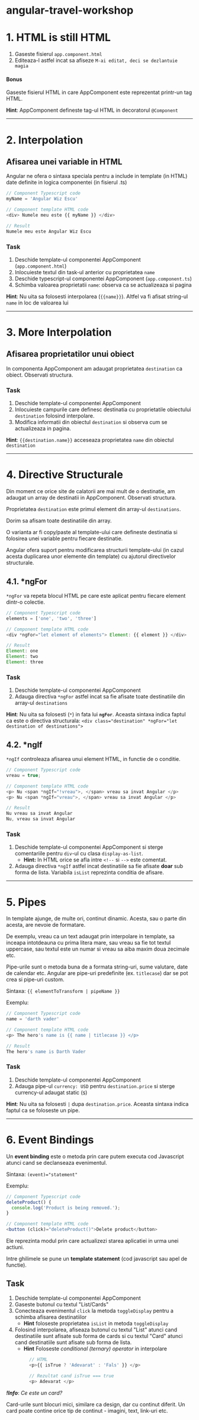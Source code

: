 # angular-travel-workshop

# 1. HTML is still HTML
1. Gaseste fisierul `app.component.html`
1. Editeaza-l astfel incat sa afiseze `M-ai editat, deci se dezlantuie magia`

#### Bonus
Gaseste fisierul HTML in care AppComponent este reprezentat printr-un tag HTML.

**Hint**: AppComponent defineste tag-ul HTML in decoratorul `@Component`
___
# 2. Interpolation
## Afisarea unei variable in HTML
Angular ne ofera o sintaxa speciala pentru a include in template (in HTML) date definite in logica componentei (in fisierul .ts)

```javascript
// Component Typescript code
myName = 'Angular Wiz Escu'

// Component template HTML code
<div> Numele meu este {{ myName }} </div>

// Result
Numele meu este Angular Wiz Escu
```

### Task
1. Deschide template-ul componentei AppComponent (`app.component.html`)
1. Inlocuieste textul din task-ul anterior cu proprietatea `name`
1. Deschide typescript-ul componentei AppComponent (`app.component.ts`)
1. Schimba valoarea proprietatii `name`: observa ca se actualizeaza si pagina

**Hint**: Nu uita sa folosesti interpolarea (`{{name}}`). Altfel va fi afisat string-ul `name` in loc de valoarea lui
___
# 3. More Interpolation
## Afisarea proprietatilor unui obiect
In componenta AppComponent am adaugat proprietatea `destination` ca obiect.
Observati structura.

### Task
1. Deschide template-ul componentei AppComponent
1. Inlocuieste campurile care definesc destinatia cu proprietatile obiectului `destination` folosind interpolare.
1. Modifica informatii din obiectul `destination` si observa cum se actualizeaza in pagina.

**Hint**: `{{destination.name}}` acceseaza proprietatea `name` din obiectul `destination`
___
# 4. Directive Structurale
Din moment ce orice site de calatorii are mai mult de o destinatie, am adaugat un array de destinatii in AppComponent. Observati structura.

Proprietatea `destination` este primul element din array-ul `destinations`.

Dorim sa afisam toate destinatiile din array.

O varianta ar fi copy/paste al template-ului care defineste destinatia si folosirea unei variable pentru fiecare destinatie.

Angular ofera suport pentru modificarea structurii template-ului (in cazul acesta duplicarea unor elemente din template) cu ajutorul directivelor structurale.

## 4.1. *ngFor
`*ngFor` va repeta blocul HTML pe care este aplicat pentru fiecare element dintr-o colectie.

```javascript
// Component Typescript code
elements = ['one', 'two', 'three']

// Component template HTML code
<div *ngFor="let element of elements"> Element: {{ element }} </div>

// Result
Element: one
Element: two
Element: three
```

### Task
1. Deschide template-ul componentei AppComponent
1. Adauga directiva `*ngFor` astfel incat sa fie afisate toate destinatiile din array-ul `destinations`

**Hint**: Nu uita sa folosesti (`*`) in fata lui **`ngFor`**. Aceasta sintaxa indica faptul ca este o directiva structurala: `<div class="destination" *ngFor="let destination of destinations">`

## 4.2. *ngIf
`*ngIf` controleaza afisarea unui element HTML, in functie de o conditie.

```javascript
// Component Typescript code
vreau = true;

// Component template HTML code
<p> Nu <span *ngIf="!vreau">, </span> vreau sa invat Angular </p>
<p> Nu <span *ngIf="vreau">, </span> vreau sa invat Angular </p>

// Result
Nu vreau sa invat Angular
Nu, vreau sa invat Angular
```

### Task
1. Deschide template-ul componentei AppComponent si sterge comentariile pentru `div`-ul cu clasa `display-as-list`. 
    - **Hint:** In HTML orice se afla intre `<!--` si `-->` este comentat.
2. Adauga directiva `*ngIf` astfel incat destinatiile sa fie afisate **doar** sub forma de lista. Variabila `isList` reprezinta conditia de afisare.
___
# 5. Pipes
In template ajunge, de multe ori, continut dinamic. Acesta, sau o parte din acesta, are nevoie de formatare.

De exemplu, vreau ca un text adaugat prin interpolare in template, sa inceapa intotdeauna cu prima litera mare, sau vreau sa fie tot textul uppercase, sau textul este un numar si vreau sa aiba maxim doua zecimale etc.

Pipe-urile sunt o metoda buna de a formata string-uri, sume valutare, date de calendar etc. Angular are pipe-uri predefinite (ex. `titlecase`) dar se pot crea si pipe-uri custom.

Sintaxa: `{{ elementToTransform | pipeName }}`

Exemplu:
```javascript
// Component Typescript code
name = 'darth vader'

// Component template HTML code
<p> The hero's name is {{ name | titlecase }} </p>

// Result
The hero's name is Darth Vader
```

### Task
1. Deschide template-ul componentei AppComponent
1. Adauga pipe-ul `currency: USD` pentru `destination.price` si sterge currency-ul adaugat static (`$`)

**Hint**: Nu uita sa folosesti `|` dupa `destination.price`. Aceasta sintaxa indica faptul ca se foloseste un pipe.
___
# 6. Event Bindings
Un **event binding** este o metoda prin care putem executa cod Javascript atunci cand se declanseaza evenimentul.

Sintaxa: `(event)="statement"`

Exemplu:
```javascript
// Component Typescript code
deleteProduct() {
  console.log('Product is being removed.');
}

// Component template HTML code
<button (click)="deleteProduct()">Delete product</button>
```

Ele reprezinta modul prin care actualizezi starea aplicatiei in urma unei actiuni.

Intre ghilimele se pune un **template statement** (cod javascript sau apel de functie).

## Task
1. Deschide template-ul componentei AppComponent
1. Gaseste butonul cu textul "List/Cards"
1. Conecteaza evenimentul `click` la metoda `toggleDisplay` pentru a schimba afisarea destinatiilor
    - **Hint** foloseste proprietatea `isList` in metoda `toggleDisplay`
2. Folosind interpolarea, afiseaza butonul cu textul "List" atunci cand destinatiile sunt afisate sub forma de cards si cu textul "Card" atunci cand destinatiile sunt afisate sub forma de lista.
    - **Hint** Foloseste *conditional (ternary) operator* in interpolare
        ```javascript
          // HTML
          <p>{{ isTrue ? 'Adevarat' : 'Fals' }} </p>
          
          // Rezultat cand isTrue === true
          <p> Adevarat </p>
        ```

***!Info***: *Ce este un card?*

Card-urile sunt blocuri mici, similare ca design, dar cu continut diferit. Un card poate contine orice tip de continut - imagini, text, link-uri etc.
